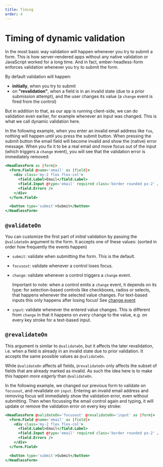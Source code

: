 ```yaml
---
title: Timing
order: 4
---
```


# Timing of dynamic validation

In the most basic way validation will happen whenever you try to submit a form. This is how server-rendered apps without any native validation or JavaScript worked for a long time. And in fact, ember-headless-form enforces validation whenever you try to submit the form.

By default validation will happen:

- **initially**, when you try to submit
- on **"revalidation"**, when a field is in an invalid state (due to a prior submission attempt), and the user changes its value (a `change` event is fired from the control)

But in addition to that, as our app is running client-side, we can do validation even earlier, for example whenever an input was changed. This is what we call dynamic validation here.

In the following example, when you enter an invalid email address like `foo`, nothing will happen until you press the submit button. When pressing the submit button the email field will become invalid and show the (native) error message. When you fix it to be a real email _and_ move focus out of the input (which triggers a `change` event), you will see that the validation error is immediately removed:

```hbs preview-template
<HeadlessForm as |form|>
  <form.Field @name='email' as |field|>
    <div class='my-2 flex flex-col'>
      <field.Label>Email</field.Label>
      <field.Input @type='email' required class='border rounded px-2' />
      <field.Errors />
    </div>
  </form.Field>

  <button type='submit'>Submit</button>
</HeadlessForm>
```

## `@validateOn`

You can customize the first part of _initial_ validation by passing the `@validateOn` argument to the form. It accepts one of these values: (sorted in order how frequently the events happen)

- `submit`: validate when submitting the form. This is the default.
- `focusout`: validate whenever a control loses focus.
- `change`: validate whenever a control triggers a `change` event.

  Important to note: when a control emits a `change` event, it depends on its type: for selection-based controls like checkboxes, radios or selects, that happens whenever the selected value changes. For text-based inputs this only happens after losing focus! See [change event](https://developer.mozilla.org/en-US/docs/Web/API/HTMLElement/change_event)

- `input`: validate whenever the entered value changes. This is different from `change` in that it happens on _every_ change to the value, e.g. on every key stroke for a text-based input.

## `@revalidateOn`

This argument is similar to `@validateOn`, but it affects the later revalidation, i.e. when a field is already in an invalid state due to prior validation. It accepts the same possible values as `@validateOn`.

While `@validateOn` affects all fields, `@revalidateOn` only affects the subset of fields that are already marked as invalid. As such the idea here is to make this happen _more eagerly_ than `@validateOn`.

In the following example, we changed our previous form to validate on `focusout`, and revalidate on `input`. Entering an invalid email address and removing focus will immediately show the validation error, even without submitting. Then when focussing the email control again and typing, it will update or remove the validation error on every key stroke:

```hbs preview-template
<HeadlessForm @validateOn='focusout' @revalidateOn='input' as |form|>
  <form.Field @name='email' as |field|>
    <div class='my-2 flex flex-col'>
      <field.Label>Email</field.Label>
      <field.Input @type='email' required class='border rounded px-2' />
      <field.Errors />
    </div>
  </form.Field>

  <button type='submit'>Submit</button>
</HeadlessForm>
```
